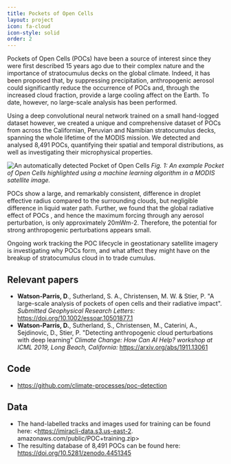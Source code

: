 ```yaml
---
title: Pockets of Open Cells
layout: project
icon: fa-cloud
icon-style: solid
order: 2
---
```


Pockets of Open Cells (POCs) have been a source of interest since they were first described 15 years ago due to their complex nature and the importance of stratocumulus decks on the global climate. Indeed, it has been proposed that, by suppressing precipitation, anthropogenic aerosol could significantly reduce the occurrence of POCs and, through the increased cloud fraction, provide a large cooling affect on the Earth. To date, however, no large-scale analysis has been performed. 

Using a deep convolutional neural network trained on a small hand-logged dataset however, we created a unique and
 comprehensive dataset of POCs from across the Californian, Peruvian and Namibian stratocumulus decks, spanning the whole lifetime of the MODIS mission. We detected and analysed 8,491 POCs, quantifying their spatial and temporal distributions, as well as investigating their microphysical properties. 
 
<span class="image"><img src="{{ 'assets/images/example_poc.png' | relative_url }}" alt="An automatically detected
 Pocket of Open Cells" /></span>
 *Fig. 1: An example Pocket of Open Cells highlighted using a machine learning algorithm in a MODIS satellite image.*

POCs show a large, and remarkably consistent, difference in droplet effective radius compared to the surrounding
 clouds, but negligible difference in liquid water path. Further, we found that the global radiative effect of POCs
 , and hence the maximum forcing through any aerosol perturbation, is only approximately 20mWm-2. Therefore, the
  potential for strong anthropogenic perturbations appears small. 
  
Ongoing work tracking the POC lifecycle in geostationary satellite imagery is investigating why POCs form, and what
 affect they might have on the breakup of stratocumulus cloud in to trade cumulus.


## Relevant papers
 -  **Watson-Parris, D**., Sutherland, S. A., Christensen, M. W. &
    Stier, P. "A large-scale analysis of pockets of open cells and their
    radiative impact". *Submitted Geophysical Research Letters:*
    <https://doi.org/10.1002/essoar.10501877.1>
 - **Watson-Parris, D.**, Sutherland, S., Christensen, M., Caterini,
    A., Sejdinovic, D., Stier, P. "Detecting anthropogenic cloud
    perturbations with deep learning" *Climate Change: How Can AI Help?
    workshop at ICML 2019, Long Beach, California:*
    <https://arxiv.org/abs/1911.13061>  

## Code
 - <https://github.com/climate-processes/poc-detection>

## Data 
 - The hand-labelled tracks and images used for training can be found here: <https://imiracli-data.s3.us-east-2.
   amazonaws.com/public/POC+training.zip>
 - The resulting database of 8,491 POCs can be found here: <https://doi.org/10.5281/zenodo.4451345>